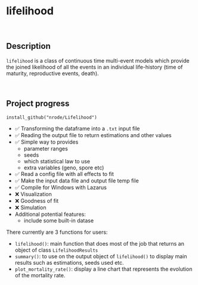 # lifelihood

<br>

## Description

`lifelihood` is a class of continuous time multi-event models which provide the joined likelihood of all the events in an individual life-history (time of maturity, reproductive events, death).

<br>

## Project progress

`install_github("nrode/Lifelihood")`

- ✅ Transforming the dataframe into a `.txt` input file
- ✅ Reading the output file to return estimations and other values
- ✅ Simple way to provides
   - parameter ranges
   - seeds
   - which statistical law to use
   - extra variables (geno, spore etc)
- ✅ Read a config file with all effects to fit
- ✅ Make the input data file and output file temp file
- ✅ Compile for Windows with Lazarus
- ❌ Visualization
- ❌ Goodness of fit
- ❌ Simulation
- Additional potential features:
   - include some built-in datase

There currently are 3 functions for users:
- `lifelihood()`: main function that does most of the job that returns an object of class `LifelihoodResults`
- `summary()`: to use on the output object of `lifelihood()` to display main results such as estimations, seeds used etc.
- `plot_mortality_rate()`: display a line chart that represents the evolution of the mortality rate.

<br>
